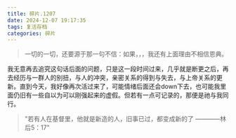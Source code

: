 ```yaml
---
title: 碎片.1207
date: 2024-12-07 19:17:35
tags: 复活存档
categories: 碎片
---
```


>一切的一切，还要源于那一句不信：如果，，，我还有上面理由不相信恩典。

我无意再去追究这句话后面的问题，只是这一段时间过来，几乎就是断更之后，再去经历与一群人的别扭，与人的冲突，亲密关系的得到与失去，与上帝关系的更新。直到今天，我好像再次活过来了，可能情绪后面还会down下去，也可能我里面仍旧有一些自以为可以刚强起来的虚假。但若有一点可记录的，那便是祂与我同行。

> "若有人在基督里，他就是新造的人，旧事已过，都变成新的了 ————林后5：17"